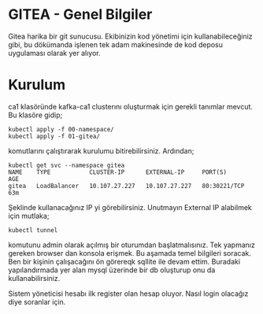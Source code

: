 # GITEA - Genel Bilgiler

Gitea harika bir git sunucusu. Ekibinizin kod yönetimi için kullanabileceğiniz gibi, bu dökümanda işlenen tek adam makinesinde de kod deposu uygulaması olarak yer alıyor.

# Kurulum

ca1 klasöründe kafka-ca1 clusterını oluşturmak için gerekli tanımlar mevcut. Bu klasöre gidip;

```console
kubectl apply -f 00-namespace/
kubectl apply -f 01-gitea/
```
komutlarını çalıştırarak kurulumu bitirebilirsiniz. Ardından;
```console
kubectl get svc --namespace gitea
NAME    TYPE           CLUSTER-IP      EXTERNAL-IP     PORT(S)        AGE
gitea   LoadBalancer   10.107.27.227   10.107.27.227   80:30221/TCP   63m
```
Şeklinde kullanacağınız IP yi görebilirsiniz. Unutmayın External IP alabilmek için mutlaka;
```console
kubectl tunnel
```
komutunu admin olarak açılmış bir oturumdan başlatmalısınız. Tek yapmanız gereken browser dan konsola erişmek. Bu aşamada temel bilgileri soracak. Ben bir kişinin çalışacağını ön görereqk sqllite ile devam ettim. Buradaki yapılandırmada yer alan mysql üzerinde bir db oluşturup onu da kullanabilirsiniz.

Sistem yöneticisi hesabı ilk register olan hesap oluyor. Nasıl login olacağız diye soranlar için.